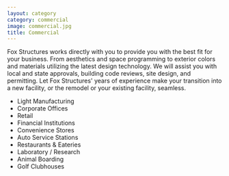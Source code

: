 ```yaml
---
layout: category
category: commercial
image: commercial.jpg
title: Commercial
---
```


Fox Structures works directly with you to provide you with the best fit for your business. From aesthetics and space programming to exterior colors and materials utilizing the latest design technology. We will assist you with local and state approvals, building code reviews, site design, and permitting. Let Fox Structures' years of experience make your transition into a new facility, or the remodel or your existing facility, seamless.

* Light Manufacturing
* Corporate Offices
* Retail
* Financial Institutions
* Convenience Stores
* Auto Service Stations
* Restaurants & Eateries
* Laboratory / Research
* Animal Boarding
* Golf Clubhouses